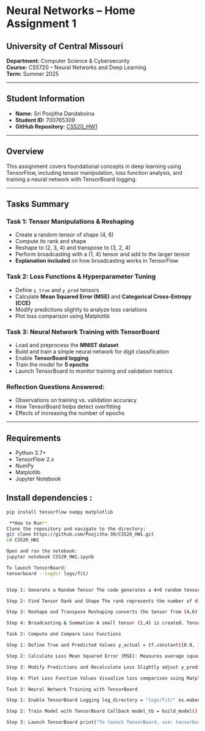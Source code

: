 # Neural Networks – Home Assignment 1

## University of Central Missouri  
**Department:** Computer Science & Cybersecurity  
**Course:** CS5720 – Neural Networks and Deep Learning  
**Term:** Summer 2025  

---

## Student Information  
- **Name:** Sri Poojitha Dandaboina  
- **Student ID:** 700765309  
- **GitHub Repository:** [CS520_HW1](https://github.com/Poojitha-30/CS520_HW1)

---

## Overview
This assignment covers foundational concepts in deep learning using TensorFlow, including tensor manipulation, loss function analysis, and training a neural network with TensorBoard logging.

---

## Tasks Summary

###  Task 1: Tensor Manipulations & Reshaping
- Create a random tensor of shape (4, 6)
- Compute its rank and shape
- Reshape to (2, 3, 4) and transpose to (3, 2, 4)
- Perform broadcasting with a (1, 4) tensor and add to the larger tensor
- **Explanation included** on how broadcasting works in TensorFlow

###  Task 2: Loss Functions & Hyperparameter Tuning
- Define `y_true` and `y_pred` tensors
- Calculate **Mean Squared Error (MSE)** and **Categorical Cross-Entropy (CCE)**
- Modify predictions slightly to analyze loss variations
- Plot loss comparison using Matplotlib

###  Task 3: Neural Network Training with TensorBoard
- Load and preprocess the **MNIST dataset**
- Build and train a simple neural network for digit classification
- Enable **TensorBoard logging**
- Train the model for **5 epochs**
- Launch TensorBoard to monitor training and validation metrics

### Reflection Questions Answered:
- Observations on training vs. validation accuracy
- How TensorBoard helps detect overfitting
- Effects of increasing the number of epochs

---

## Requirements

- Python 3.7+
- TensorFlow 2.x
- NumPy
- Matplotlib
- Jupyter Notebook

## Install dependencies :

```bash
pip install tensorflow numpy matplotlib

 **How to Run**
Clone the repository and navigate to the directory:
git clone https://github.com/Poojitha-30/CS520_HW1.git
cd CS520_HW1

Open and run the notebook:
jupyter notebook CS520_HW1.ipynb

To launch TensorBoard:
tensorboard --logdir logs/fit/


Step 1: Generate a Random Tensor The code generates a 4×6 random tensor using TensorFlow: tensor_data = tf.random.uniform((4, 6)) This creates a tensor with values between 0 and 1.

Step 2: Find Tensor Rank and Shape The rank represents the number of dimensions (2D, 3D, etc.). The shape gives the size of each dimension. tensor_rank = tf.rank(tensor_data).numpy() tensor_shape = tensor_data.shape print(f"Rank: {tensor_rank}, Shape: {tensor_shape}") Expected Output: Rank: 2, Shape: (4, 6)

Step 3: Reshape and Transpose Reshaping converts the tensor from (4,6) → (2,3,4). reshaped_data = tf.reshape(tensor_data, (2, 3, 4)) Transposing swaps dimensions from (2,3,4) → (3,2,4). transposed_data = tf.transpose(reshaped_data, perm=[1, 0, 2]) Print before and after reshaping: print("Reshaped Tensor:", reshaped_data.numpy()) print("Transposed Tensor:", transposed_data.numpy())

Step 4: Broadcasting & Summation A small tensor (1,4) is created. TensorFlow broadcasts it to match the first tensor. small_data = tf.random.uniform((1, 4)) broadcasted_data = tf.broadcast_to(small_data, (4, 4)) result_data = tensor_data[:, :4] + broadcasted_data

Task 2: Compute and Compare Loss Functions

Step 1: Define True and Predicted Values y_actual = tf.constant([0.0, 1.0, 1.0, 0.0]) y_predicted = tf.constant([0.2, 0.9, 0.8, 0.1]) y_actual represents the ground truth. y_predicted represents model predictions.

Step 2: Calculate Loss Mean Squared Error (MSE): Measures average squared difference. mse_loss_fn = MeanSquaredError() mse_result = mse_loss_fn(y_actual, y_predicted).numpy() Categorical Cross-Entropy (CCE): Measures the difference between probability distributions. cce_loss_fn = CategoricalCrossentropy() cce_result = cce_loss_fn(tf.expand_dims(y_actual, axis=0), tf.expand_dims(y_predicted, axis=0)).numpy()

Step 3: Modify Predictions and Recalculate Loss Slightly adjust y_predicted to see loss variation. y_predicted_updated = tf.constant([0.1, 0.8, 0.9, 0.2]) mse_updated = mse_loss_fn(y_actual, y_predicted_updated).numpy() cce_updated = cce_loss_fn(tf.expand_dims(y_actual, axis=0), tf.expand_dims(y_predicted_updated, axis=0)).numpy()

Step 4: Plot Loss Function Values Visualize loss comparison using Matplotlib. plt.bar(["MSE", "CCE"], [mse_result, cce_result], color=['blue', 'red']) plt.xlabel("Loss Type") plt.ylabel("Loss Value") plt.title("MSE vs Cross-Entropy Loss Comparison") plt.show()

Task 3: Neural Network Training with TensorBoard

Step 1: Enable TensorBoard Logging log_directory = "logs/fit/" os.makedirs(log_directory, exist_ok=True) Creates a log directory for TensorBoard.

Step 2: Train Model with TensorBoard Callback model_tb = build_model() model_tb.compile(optimizer=Adam(), loss='sparse_categorical_crossentropy', metrics=['accuracy']) tb_callback = tf.keras.callbacks.TensorBoard(log_dir=log_directory, histogram_freq=1) model_tb.fit(train_images, train_labels, epochs=5, validation_data=(test_images, test_labels), callbacks=[tb_callback]) Logs training accuracy and loss.

Step 3: Launch TensorBoard print("To launch TensorBoard, use: tensorboard --logdir logs/fit/")
